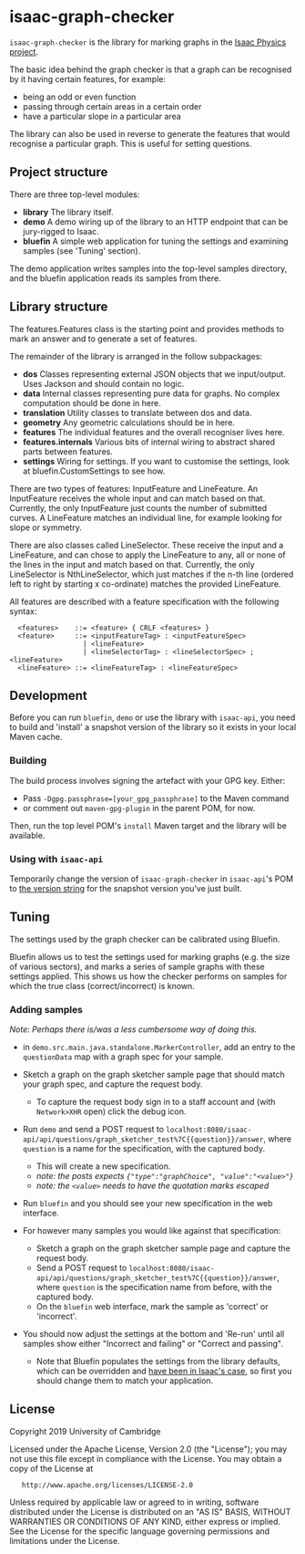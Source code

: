 # isaac-graph-checker

`isaac-graph-checker` is the library for marking graphs in the [Isaac Physics project](https://isaacphysics.org/about).

The basic idea behind the graph checker is that a graph can be recognised by it having certain features, for example:

- being an odd or even function
- passing through certain areas in a certain order
- have a particular slope in a particular area

The library can also be used in reverse to generate the features that would recognise a particular graph.
This is useful for setting questions. 

## Project structure

There are three top-level modules:

- **library** The library itself.
- **demo** A demo wiring up of the library to an HTTP endpoint that can be jury-rigged to Isaac.
- **bluefin** A simple web application for tuning the settings and examining samples (see 'Tuning' section).

The demo application writes samples into the top-level samples directory, and the bluefin application reads its samples
from there.

## Library structure

The features.Features class is the starting point and provides methods to mark an answer and to generate a set of
features.

The remainder of the library is arranged in the follow subpackages:

- **dos** Classes representing external JSON objects that we input/output. Uses Jackson and should contain no logic.
- **data** Internal classes representing pure data for graphs. No complex computation should be done in here.
- **translation** Utility classes to translate between dos and data.
- **geometry** Any geometric calculations should be in here.
- **features** The individual features and the overall recogniser lives here.
- **features.internals** Various bits of internal wiring to abstract shared parts between features.
- **settings** Wiring for settings. If you want to customise the settings, look at bluefin.CustomSettings to see how.

There are two types of features: InputFeature and LineFeature. An InputFeature receives the whole input and can match
based on that. Currently, the only InputFeature just counts the number of submitted curves.
A LineFeature matches an individual line, for example looking for slope or symmetry.

There are also classes called LineSelector. These receive the input and a LineFeature, and can chose to apply the
LineFeature to any, all or none of the lines in the input and match based on that. Currently, the only LineSelector is
NthLineSelector, which just matches if the n-th line (ordered left to right by starting x co-ordinate) matches the
provided LineFeature.

All features are described with a feature specification with the following syntax:
```
  <features>    ::= <feature> { CRLF <features> }
  <feature>     ::= <inputFeatureTag> : <inputFeatureSpec>
                  | <lineFeature>
                  | <lineSelectorTag> : <lineSelectorSpec> ; <lineFeature>
  <lineFeature> ::= <lineFeatureTag> : <lineFeatureSpec>
```

## Development
Before you can run `bluefin`, `demo` or use the library with `isaac-api`, you need to build and 'install' a snapshot version of the library so it exists in your local Maven cache. 

### Building
The build process involves signing the artefact with your GPG key. Either:
 * Pass `-Dgpg.passphrase=[your_gpg_passphrase]` to the Maven command
 * or comment out `maven-gpg-plugin` in the parent POM, for now.

Then, run the top level POM's `install` Maven target and the library will be available.

### Using with `isaac-api`
Temporarily change the version of `isaac-graph-checker` in `isaac-api`'s POM to [the version string](https://github.com/isaacphysics/isaac-graph-checker/blob/master/pom.xml#L9) for the snapshot version you've just built.

## Tuning
The settings used by the graph checker can be calibrated using Bluefin.

Bluefin allows us to test the settings used for marking graphs (e.g. the size of various sectors), and marks a series of
sample graphs with these settings applied. This shows us how the checker performs on samples for which the true class 
(correct/incorrect) is known.

### Adding samples
_Note: Perhaps there is/was a less cumbersome way of doing this._
 * in `demo.src.main.java.standalone.MarkerController`, add an entry to the `questionData` map with a graph spec for your sample. 
 * Sketch a graph on the graph sketcher sample page that should match your graph spec, and capture the request body.
   * To capture the request body sign in to a staff account and (with `Network>XHR` open) click the debug icon.
 * Run `demo` and send a POST request to `localhost:8080/isaac-api/api/questions/graph_sketcher_test%7C{{question}}/answer`, where `question` is a name for the specification, with the captured body.
   * This will create a new specification.
   * _note: the posts expects `{"type":"graphChoice", "value":"<value>"}`_
   * _note: the `<value>` needs to have the quotation marks escaped_
 * Run `bluefin` and you should see your new specification in the web interface.
 * For however many samples you would like against that specification:
   * Sketch a graph on the graph sketcher sample page and capture the request body.
   * Send a POST request to `localhost:8080/isaac-api/api/questions/graph_sketcher_test%7C{{question}}/answer`, where `question` is the specification name from before, with the captured body.
   * On the `bluefin` web interface, mark the sample as 'correct' or 'incorrect'.
 
 * You should now adjust the settings at the bottom and 'Re-run' until all samples show either "Incorrect and failing" or "Correct and passing".
   * Note that Bluefin populates the settings from the library defaults, which can be overridden and [have been in Isaac's case](https://github.com/isaacphysics/isaac-api/blob/master/src/main/java/uk/ac/cam/cl/dtg/isaac/quiz/IsaacGraphSketcherSettings.java), so first you should change them to match your application.

## License

   Copyright 2019 University of Cambridge

   Licensed under the Apache License, Version 2.0 (the "License");
   you may not use this file except in compliance with the License.
   You may obtain a copy of the License at

       http://www.apache.org/licenses/LICENSE-2.0

   Unless required by applicable law or agreed to in writing, software
   distributed under the License is distributed on an "AS IS" BASIS,
   WITHOUT WARRANTIES OR CONDITIONS OF ANY KIND, either express or implied.
   See the License for the specific language governing permissions and
   limitations under the License.
